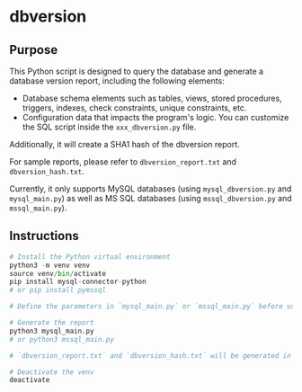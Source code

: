# dbversion

## Purpose

This Python script is designed to query the database and generate a database version report, including the following elements:

* Database schema elements such as tables, views, stored procedures, triggers, indexes, check constraints, unique constraints, etc.
* Configuration data that impacts the program's logic. You can customize the SQL script inside the `xxx_dbversion.py` file.

Additionally, it will create a SHA1 hash of the dbversion report.

For sample reports, please refer to `dbversion_report.txt` and `dbversion_hash.txt`.

Currently, it only supports MySQL databases (using `mysql_dbversion.py` and `mysql_main.py`) as well as MS SQL databases (using `mssql_dbversion.py` and `mssql_main.py`).

 
## Instructions
```python 
# Install the Python virtual environment
python3 -m venv venv
source venv/bin/activate
pip install mysql-connector-python
# or pip install pymssql

# Define the parameters in `mysql_main.py` or `mssql_main.py` before use

# Generate the report
python3 mysql_main.py
# or python3 mssql_main.py

# `dbversion_report.txt` and `dbversion_hash.txt` will be generated in the current folder

# Deactivate the venv
deactivate
```
 

